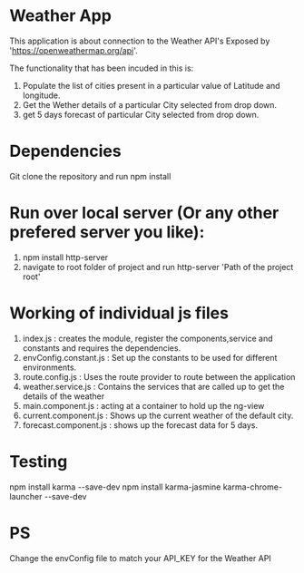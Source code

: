 # Weather App

This application is about connection to the Weather API's Exposed by 'https://openweathermap.org/api'.

The functionality that has been incuded in this is:
1. Populate the list of cities present in a particular value of Latitude and longitude.
2. Get the Wether details of a particular City selected from drop down. 
3. get 5 days forecast of particular City selected from drop down. 


# 
# Dependencies
Git clone the repository and run 
npm install

# Run over local server (Or any other prefered server you like):

1. npm install http-server
2. navigate to root folder of project and run 
   http-server 'Path of the project root'


# Working of individual js files

1. index.js : creates the module, register the components,service and constants and requires the dependencies.
2. envConfig.constant.js : Set up the constants to be used for different environments.
3. route.config.js : Uses the route provider to route between the application
4. weather.service.js : Contains the services that are called up to get the details of the weather
5. main.component.js : acting at a container to hold up the ng-view
6. current.component.js : Shows up the current weather of the default city.
7. forecast.component.js : shows up the forecast data for 5 days. 


# Testing
npm install karma --save-dev
npm install karma-jasmine karma-chrome-launcher --save-dev

# PS
Change the envConfig file to match your API_KEY for the Weather API
